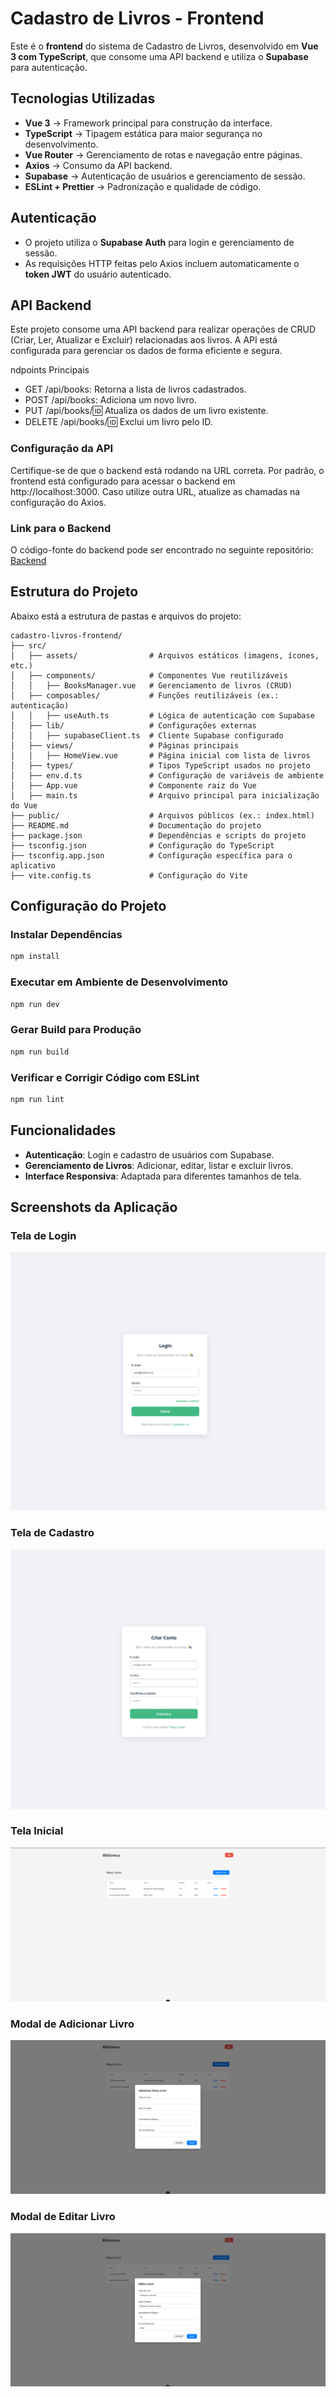 # Cadastro de Livros - Frontend

Este é o **frontend** do sistema de Cadastro de Livros, desenvolvido em **Vue 3 com TypeScript**, que consome uma API backend e utiliza o **Supabase** para autenticação.

## Tecnologias Utilizadas

- **Vue 3** → Framework principal para construção da interface.
- **TypeScript** → Tipagem estática para maior segurança no desenvolvimento.
- **Vue Router** → Gerenciamento de rotas e navegação entre páginas.
- **Axios** → Consumo da API backend.
- **Supabase** → Autenticação de usuários e gerenciamento de sessão.
- **ESLint + Prettier** → Padronização e qualidade de código.

## Autenticação

- O projeto utiliza o **Supabase Auth** para login e gerenciamento de sessão.
- As requisições HTTP feitas pelo Axios incluem automaticamente o **token JWT** do usuário autenticado.

## API Backend

Este projeto consome uma API backend para realizar operações de CRUD (Criar, Ler, Atualizar e Excluir) relacionadas aos livros. A API está configurada para gerenciar os dados de forma eficiente e segura.

ndpoints Principais

- GET /api/books: Retorna a lista de livros cadastrados.
- POST /api/books: Adiciona um novo livro.
- PUT /api/books/:id: Atualiza os dados de um livro existente.
- DELETE /api/books/:id: Exclui um livro pelo ID.

### Configuração da API

Certifique-se de que o backend está rodando na URL correta. Por padrão, o frontend está configurado para acessar o backend em http://localhost:3000. Caso utilize outra URL, atualize as chamadas na configuração do Axios.

### Link para o Backend

O código-fonte do backend pode ser encontrado no seguinte repositório:
[Backend](https://github.com/anny-nl/SD-Projeto_livros)

## Estrutura do Projeto

Abaixo está a estrutura de pastas e arquivos do projeto:

```
cadastro-livros-frontend/
├── src/
│   ├── assets/                # Arquivos estáticos (imagens, ícones, etc.)
│   ├── components/            # Componentes Vue reutilizáveis
│   │   ├── BooksManager.vue   # Gerenciamento de livros (CRUD)
│   ├── composables/           # Funções reutilizáveis (ex.: autenticação)
│   │   ├── useAuth.ts         # Lógica de autenticação com Supabase
│   ├── lib/                   # Configurações externas
│   │   ├── supabaseClient.ts  # Cliente Supabase configurado
│   ├── views/                 # Páginas principais
│   │   ├── HomeView.vue       # Página inicial com lista de livros
│   ├── types/                 # Tipos TypeScript usados no projeto
│   ├── env.d.ts               # Configuração de variáveis de ambiente
│   ├── App.vue                # Componente raiz do Vue
│   ├── main.ts                # Arquivo principal para inicialização do Vue
├── public/                    # Arquivos públicos (ex.: index.html)
├── README.md                  # Documentação do projeto
├── package.json               # Dependências e scripts do projeto
├── tsconfig.json              # Configuração do TypeScript
├── tsconfig.app.json          # Configuração específica para o aplicativo
├── vite.config.ts             # Configuração do Vite
```

## Configuração do Projeto

### Instalar Dependências

```sh
npm install
```

### Executar em Ambiente de Desenvolvimento

```sh
npm run dev
```

### Gerar Build para Produção

```sh
npm run build
```

### Verificar e Corrigir Código com ESLint

```sh
npm run lint
```

## Funcionalidades

- **Autenticação**: Login e cadastro de usuários com Supabase.
- **Gerenciamento de Livros**: Adicionar, editar, listar e excluir livros.
- **Interface Responsiva**: Adaptada para diferentes tamanhos de tela.

## Screenshots da Aplicação

### Tela de Login

![Login](./src/assets/login.png)

### Tela de Cadastro

![Criar Conta](./src/assets/criar_conta.png)

### Tela Inicial

![Home](./src/assets/home.png)

### Modal de Adicionar Livro

![Criar Livro](./src/assets/criar_livro.png)

### Modal de Editar Livro

![Editar Livro](./src/assets/editar_livro.png)

